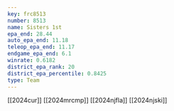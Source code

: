 ```yaml
---
key: frc8513
number: 8513
name: Sisters 1st
epa_end: 28.44
auto_epa_end: 11.18
teleop_epa_end: 11.17
endgame_epa_end: 6.1
winrate: 0.6182
district_epa_rank: 20
district_epa_percentile: 0.8425
type: Team
---
```

[[2024cur]]
[[2024mrcmp]]
[[2024njfla]]
[[2024njski]]
